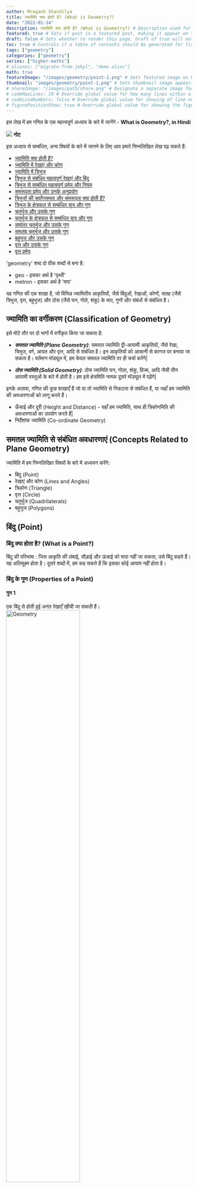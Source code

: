 ```yaml
---
author: Mragank Shandilya
title: ज्यामिति क्या होती है? (What is Geometry?)
date: "2022-01-14"
description: ज्यामिति क्या होती है? (What is Geometry?) # Description used for search engine.
featured: true # Sets if post is a featured post, making it appear on the sidebar. A featured post won't be listed on the sidebar if it's the current page
draft: false # Sets whether to render this page. Draft of true will not be rendered.
toc: true # Controls if a table of contents should be generated for first-level links automatically.
tags: ["geometry"]
categories: ["geometry"]
series: ["higher-maths"]
# aliases: ["migrate-from-jekyl", "demo alias"]
math: true
featureImage: "/images/geometry/point-1.png" # Sets featured image on blog post.
thumbnail: "images/geometry/point-1.png" # Sets thumbnail image appearing inside card on homepage. I will keep it the same as featureImage.
# shareImage: "/images/path/share.png" # Designate a separate image for social media sharing.
# codeMaxLines: 10 # Override global value for how many lines within a code block before auto-collapsing.
# codeLineNumbers: false # Override global value for showing of line numbers within code block.
# figurePositionShow: true # Override global value for showing the figure label.
---
```


इस लेख में हम गणित के एक महत्त्वपूर्ण अध्याय के बारे में जानेंगे - <strong>What is Geometry?, in Hindi</strong>

<div class="toc-mak">
  <img src="../../../images/pencil.png">
  <b>नोट</b><br>

इस अध्याय से सम्बंधित, अन्य विषयों के बारे में जानने के लिए आप हमारे निम्नलिखित लेख पढ़ सकते हैं: 

* <a href="../what-is-geometry" title="Geometry" class="mak-link">ज्यामिति क्या होती है?</a> 
* <a href="../lines-and-angles-in-geometry" title="Geometry" class="mak-link">ज्यामिति में रेखाएं और कोण</a> 
* <a href="../triangle-basics-in-hindi" title="Geometry" class="mak-link">ज्यामिति में त्रिभुज</a> 
* <a href="../important-lines-and-points-in-triangles" title="Geometry" class="mak-link">त्रिभुज से संबंधित महत्वपूर्ण रेखाएं और बिंदु</a> 
* <a href="../important-theorems-related-to-triangles" title="Geometry" class="mak-link">त्रिभुज से सम्बंधित महत्वपूर्ण प्रमेय और नियम</a> 
* <a href="../similarity-theorems-of-triangles-and-their-applications" title="Geometry" class="mak-link">समरूपता प्रमेय और उनके अनुप्रयोग</a> 
* <a href="../triangles-congruency-and-similarity-in-hindi" title="Geometry" class="mak-link">त्रिभुजों की सर्वांगसमता और समरूपता क्या होती हैं?</a> 
* <a href="../triangle-area-in-hindi" title="Geometry" class="mak-link">त्रिभुज के क्षेत्रफल से सम्बंधित सूत्र और गुण</a> 
* <a href="../quadrilaterals-basics-in-hindi" title="Geometry" class="mak-link">चतुर्भुज और उसके गुण</a> 
* <a href="../quadrilaterals-area-in-hindi" title="Geometry" class="mak-link">चतुर्भुज के क्षेत्रफल से सम्बंधित सूत्र और गुण</a> 
* <a href="../what-is-parallelogram" title="Geometry" class="mak-link">समांतर चतुर्भुज और उसके गुण</a> 
* <a href="../what-is-trapezium" title="Geometry" class="mak-link">समलंब चतुर्भुज और उसके गुण</a>
* <a href="../polygon-basics-in-hindi" title="Geometry" class="mak-link">बहुभुज और उसके गुण</a> 
* <a href="../circle-basics-in-hindi" title="Geometry" class="mak-link">वृत्त और उसके गुण</a> 
* <a href="../circle-theorems-in-hindi" title="Geometry" class="mak-link">वृत्त प्रमेय</a> 
</div>

'geometry' शब्द दो ग्रीक शब्दों से बना है:
* geo - इसका अर्थ है 'पृथ्वी'
* metron - इसका अर्थ है 'माप'

यह गणित की एक शाखा है, जो विभिन्न ज्यामितीय आकृतियों, जैसे बिंदुओं, रेखाओं, कोणों, सतह (जैसे त्रिभुज, वृत्त, बहुभुज) और ठोस (जैसे घन, गोले, शंकु) के माप, गुणों और संबंधों से संबंधित है।


## ज्यामिति का वर्गीकरण (Classification of Geometry)

इसे मोटे तौर पर दो भागों में वर्गीकृत किया जा सकता है:

* ***<span class="mak-text-color">समतल ज्यामिति (Plane Geometry)</span>***: समतल ज्यामिति द्वी-आयामी आकृतियों, जैसे रेखा, त्रिभुज, वर्ग, आयत और वृत्त, आदि से संबंधित है। इन आकृतियों को आसानी से कागज पर बनाया जा सकता है। वर्तमान मॉड्यूल में, हम केवल समतल ज्यामिति पर ही चर्चा करेंगे| 

* ***<span class="mak-text-color">ठोस ज्यामिति (Solid Geometry)</span>***: ठोस ज्यामिति घन, गोला, शंकु, प्रिज्म, आदि जैसी तीन आयामी वस्तुओं के बारे में होती है। हम इसे क्षेत्रमिति नामक दूसरे मॉड्यूल में पढ़ेंगे| 

इनके अलावा, गणित की कुछ शाखाएँ हैं जो या तो ज्यामिति से निकटता से संबंधित हैं, या जहाँ हम ज्यामिति की अवधारणाओं को लागू करते हैं।
* ऊँचाई और दूरी (Height and Distance) - यहाँ हम ज्यामिति, साथ ही त्रिकोणमिति की अवधारणाओं का उपयोग करते हैं| 
* निर्देशांक ज्यामिति (Co-ordinate Geometry)


## समतल ज्यामिति से संबंधित अवधारणाएं (Concepts Related to Plane Geometry)

ज्यामिति में हम निम्नलिखित विषयों के बारे में अध्ययन करेंगे:

* बिंदु (Point)
* रेखाएं और कोण (Lines and Angles)
* त्रिकोण (Triangle)
* वृत्त (Circle)
* चतुर्भुज (Quadrilaterals)
* बहुभुज (Polygons)


## बिंदु (Point)

### बिंदु क्या होता है? (What is a Point?)

बिंदु की परिभाषा : जिस आकृति की लंबाई, चौड़ाई और ऊंचाई को मापा नहीं जा सकता, उसे बिंदु कहते हैं। यह अतिसूक्ष्म होता है। दूसरे शब्दों में, हम कह सकते हैं कि इसका कोई आयाम नहीं होता है।

### बिंदु के गुण (Properties of a Point)

#### गुण 1

एक बिंदु से होती हुई अनंत रेखाएँ खींची जा सकती हैं। <br>
<img src="../../../images/geometry/point-1.png" alt="Geometry" style="width:63%;height:63%;">

#### गुण 2

हम दो भिन्न बिंदुओं से होकर केवल एक ही रेखा खींच सकते हैं। <br>
<img src="../../../images/geometry/point-2.png" alt="Geometry" style="width:81%;height:81%;">

दिए गए किन्हीं दो बिंदुओं को एक रेखा से जोड़ा जा सकता है, अर्थात् दिए गए कोई भी दो बिंदु हमेशा समरेख (संरेख, collinear) होते हैं।

#### गुण 3: समरेख बिंदु (Collinear Points)

तीन या तीन से अधिक बिंदुओं को समरेखी केवल तभी कहा जाता है, जब कोई रेखा खंड उनसे होता हुआ गुजर सकता है। अन्यथा, वे असंरेख (non-collinear) बिंदु कहलाते हैं। <br>
<img src="../../../images/geometry/point-3.png" alt="Geometry" style="width:81%;height:81%;">

<div class="toc-mak">
  <img src="../../../images/pencil.png">
  <b>नोट</b><br>

जैसा कि हम पहले से ही जानते हैं, दिए गए कोई भी दो बिंदु तो हमेशा संरेख होते ही हैं।
</div>

#### गुण 4

दिए गए तीन असंरेख बिंदुओं (non-collinear) से होकर गुजरने वाला एक और केवल एक वृत्त होता है। साथ ही, तीन असंरेख बिंदु सदैव एकवृत्तीय (concyclic) होते हैं। <br>
<img src="../../../images/geometry/point-4.png" alt="Geometry" style="width:36%;height:36%;">

#### गुण 5: एकवृत्तीय बिंदु (Concyclic Points)

चार या चार से अधिक बिंदुओं को एकवृत्तीय (concyclic) कहा जाता है, यदि कोई वृत्त उनसे होकर गुजर सकता है।

<div class="toc-mak">
  <img src="../../../images/pencil.png">
  <b>नोट</b><br>

जैसा कि हम पहले से ही जानते हैं कि कोई भी तीन असंरेख (non-collinear) बिंदु तो सदैव एकवृत्तीय होते ही हैं।
</div>


